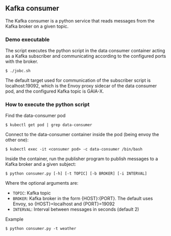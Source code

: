 ## Kafka consumer

The Kafka consumer is a python service that reads messages from the Kafka broker
on a given topic. 

### Demo executable
The script executes the python script in the data consumer container acting as a Kafka subscriber and communicating according to the configured ports with the broker.

    $ ./jobc.sh
    
The default target used for communication of the subscriber script is localhost:19092, which is the Envoy proxy sidecar of the data consumer pod, and the configured Kafka topic is GAIA-X.

### How to execute the python script

Find the data-consumer pod

    $ kubectl get pod | grep data-consumer
    
Connect to the data-consumer container inside the pod (being envoy the other one):

    $ kubectl exec -it <consumer pod> -c data-consumer /bin/bash
    
Inside the container, run the publisher program to publish messages to a Kafka broker and a given subject:

    $ python consumer.py [-h] [-t TOPIC] [-b BROKER] [-i INTERVAL]
    
Where the optional arguments are:
- ````TOPIC````: Kafka topic 
- ````BROKER````: Kafka broker in the form {HOST}:{PORT}. The default uses Envoy, 
so {HOST}=localhost and {PORT}=19092
- ````INTERVAL````: Interval between messages in seconds (default 2)

Example

    $ python consumer.py -t weather
